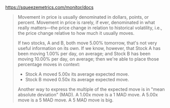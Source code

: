 
https://squeezemetrics.com/monitor/docs

> Movement in price is usually denominated in dollars, points, or percent. Movement in price is rarely, if ever, denominated in what really matters—the price change in relation to historical volatility, i.e., the price change relative to how much it usually moves.
>
> If two stocks, A and B, both move 5.00% tomorrow, that's not very useful information on its own. If we know, however, that Stock A has been moving 1.00% per day, on average; and Stock B has been moving 10.00% per day, on average; then we're able to place those percentage moves in context:
>
> * Stock A moved 5.00x its average expected move.
> * Stock B moved 0.50x its average expected move.
>
> Another way to express the multiple of the expected move is in "mean absolute deviation" (MAD). A 1.00x move is a 1 MAD move. A 5.00x move is a 5 MAD move. A 5 MAD move is big.

